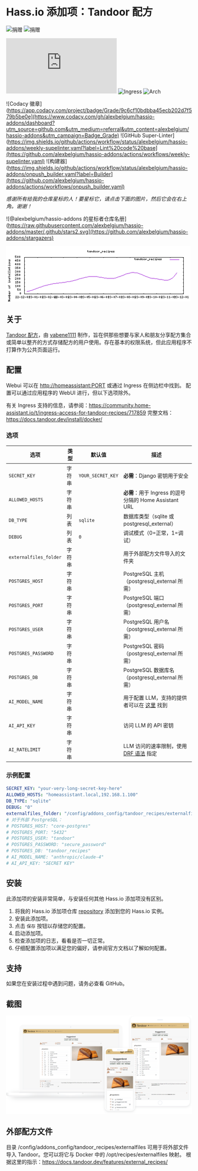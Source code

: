 # Hass.io 添加项：Tandoor 配方

![捐赠](https://www.buymeacoffee.com/alexbelgium)
![捐赠](https://www.paypal.com/donate/?hosted_button_id=DZFULJZTP3UQA)

![版本](https://img.shields.io/badge/dynamic/json?label=版本&query=%24.version&url=https%3A%2F%2Fraw.githubusercontent.com%2Falexbelgium%2Fhassio-addons%2Fmaster%2Ftandoor_recipes%2Fconfig.json)
![Ingress](https://img.shields.io/badge/dynamic/json?label=Ingress&query=%24.ingress&url=https%3A%2F%2Fraw.githubusercontent.com%2Falexbelgium%2Fhassio-addons%2Fmaster%2Ftandoor_recipes%2Fconfig.json)
![Arch](https://img.shields.io/badge/dynamic/json?color=success&label=Arch&query=%24.arch&url=https%3A%2F%2Fraw.githubusercontent.com%2Falexbelgium%2Fhassio-addons%2Fmaster%2Ftandoor_recipes%2Fconfig.json)

![Codacy 徽章](https://app.codacy.com/project/badge/Grade/9c6cf10bdbba45ecb202d7f579b5be0e](https://www.codacy.com/gh/alexbelgium/hassio-addons/dashboard?utm_source=github.com&utm_medium=referral&utm_content=alexbelgium/hassio-addons&utm_campaign=Badge_Grade)
![GitHub Super-Linter](https://img.shields.io/github/actions/workflow/status/alexbelgium/hassio-addons/weekly-supelinter.yaml?label=Lint%20code%20base](https://github.com/alexbelgium/hassio-addons/actions/workflows/weekly-supelinter.yaml)
![构建器](https://img.shields.io/github/actions/workflow/status/alexbelgium/hassio-addons/onpush_builder.yaml?label=Builder](https://github.com/alexbelgium/hassio-addons/actions/workflows/onpush_builder.yaml)

[donation-badge]: https://img.shields.io/badge/Buy%20me%20a%20coffee%20(no%20paypal)-%23d32f2f?logo=buy-me-a-coffee&style=flat&logoColor=white
[paypal-badge]: https://img.shields.io/badge/Buy%20me%20a%20coffee%20with%20Paypal-0070BA?logo=paypal&style=flat&logoColor=white

_感谢所有给我的仓库星标的人！要星标它，请点击下面的图片，然后它会在右上角。谢谢！_

![@alexbelgium/hassio-addons 的星标者仓库名册](https://raw.githubusercontent.com/alexbelgium/hassio-addons/master/.github/stars2.svg](https://github.com/alexbelgium/hassio-addons/stargazers)

![下载演变](https://raw.githubusercontent.com/alexbelgium/hassio-addons/master/tandoor_recipes/stats.png)

## 关于

[Tandoor 配方](https://github.com/TandoorRecipes/recipes)，由 [vabene1111](https://github.com/vabene1111) 制作，旨在供那些想要与家人和朋友分享配方集合或简单以整齐的方式存储配方的用户使用。存在基本的权限系统，但此应用程序不打算作为公共页面运行。

## 配置

Webui 可以在 <http://homeassistant:PORT> 或通过 Ingress 在侧边栏中找到。
配置可以通过应用程序的 WebUI 进行，但以下选项除外。

有关 Ingress 支持的信息，请参阅：https://community.home-assistant.io/t/ingress-access-for-tandoor-recipes/717859
完整文档：https://docs.tandoor.dev/install/docker/

### 选项

| 选项 | 类型 | 默认值 | 描述 |
|------|------|--------|------|
| `SECRET_KEY` | 字符串 | `YOUR_SECRET_KEY` | **必需**：Django 密钥用于安全 |
| `ALLOWED_HOSTS` | 字符串 | | **必需**：用于 Ingress 的逗号分隔的 Home Assistant URL |
| `DB_TYPE` | 列表 | `sqlite` | 数据库类型（sqlite 或 postgresql_external） |
| `DEBUG` | 列表 | `0` | 调试模式（0=正常，1=调试） |
| `externalfiles_folder` | 字符串 | | 用于外部配方文件导入的文件夹 |
| `POSTGRES_HOST` | 字符串 | | PostgreSQL 主机（postgresql_external 所需） |
| `POSTGRES_PORT` | 字符串 | | PostgreSQL 端口（postgresql_external 所需） |
| `POSTGRES_USER` | 字符串 | | PostgreSQL 用户名（postgresql_external 所需） |
| `POSTGRES_PASSWORD` | 字符串 | | PostgreSQL 密码（postgresql_external 所需） |
| `POSTGRES_DB` | 字符串 | | PostgreSQL 数据库名（postgresql_external 所需） |
| `AI_MODEL_NAME` | 字符串 | | 用于配置 LLM，支持的提供者可以在 [这里](https://docs.litellm.ai/docs/providers/) 找到 |
| `AI_API_KEY` | 字符串 | | 访问 LLM 的 API 密钥 |
| `AI_RATELIMIT` | 字符串 | | LLM 访问的速率限制，使用 [DRF 语法](https://www.django-rest-framework.org/api-guide/throttling/) 指定 |

### 示例配置

```yaml
SECRET_KEY: "your-very-long-secret-key-here"
ALLOWED_HOSTS: "homeassistant.local,192.168.1.100"
DB_TYPE: "sqlite"
DEBUG: "0"
externalfiles_folder: "/config/addons_config/tandoor_recipes/externalfiles"
# 对于外部 PostgreSQL：
# POSTGRES_HOST: "core-postgres"
# POSTGRES_PORT: "5432"
# POSTGRES_USER: "tandoor"
# POSTGRES_PASSWORD: "secure_password"
# POSTGRES_DB: "tandoor_recipes"
# AI_MODEL_NAME: "anthropic/claude-4"
# AI_API_KEY: "SECRET KEY"
```

## 安装

此添加项的安装非常简单，与安装任何其他 Hass.io 添加项没有区别。

1. 将我的 Hass.io 添加项仓库 [repository] 添加到您的 Hass.io 实例。
2. 安装此添加项。
3. 点击 `保存` 按钮以存储您的配置。
4. 启动添加项。
5. 检查添加项的日志，看看是否一切正常。
6. 仔细配置添加项以满足您的偏好，请参阅官方文档以了解如何配置。

## 支持

如果您在安装过程中遇到问题，请务必查看 GitHub。

## 截图

![image](https://github.com/TandoorRecipes/recipes/raw/develop/docs/preview.png)

[repository]: https://github.com/alexbelgium/hassio-addons

## 外部配方文件
目录 /config/addons_config/tandoor_recipes/externalfiles 可用于将外部文件导入 Tandoor。您可以将它与 Docker 中的 /opt/recipes/externalfiles 映射。
根据这里的指示：https://docs.tandoor.dev/features/external_recipes/